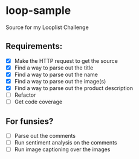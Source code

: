 # loop-sample

Source for my Looplist Challenge

## Requirements:
- [x] Make the HTTP request to get the source
- [x] Find a way to parse out the title
- [x] Find a way to parse out the name
- [x] Find a way to parse out the image(s)
- [x] Find a way to parse out the product description
- [ ] Refactor
- [ ] Get code coverage

## For funsies?
- [ ] Parse out the comments
- [ ] Run sentiment analysis on the comments
- [ ] Run image captioning over the images
